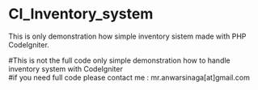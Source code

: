 # CI_Inventory_system
This is only demonstration how simple inventory sistem made with PHP CodeIgniter.<br>

#This is not the full code only simple demonstration how to handle inventory system with CodeIgniter<br>
#if you need full code please contact me : mr.anwarsinaga[at]gmail.com
